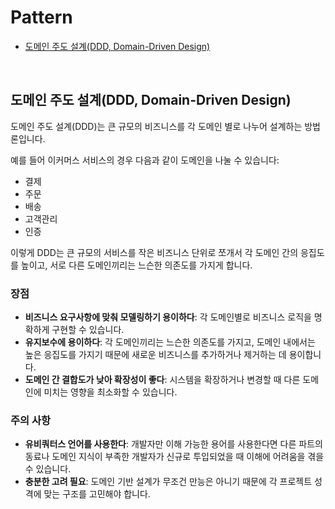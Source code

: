 # Pattern

- [도메인 주도 설계(DDD, Domain-Driven Design)](#도메인-주도-설계ddd-domain-driven-design)

<br>

## 도메인 주도 설계(DDD, Domain-Driven Design)

도메인 주도 설계(DDD)는 큰 규모의 비즈니스를 각 도메인 별로 나누어 설계하는 방법론입니다.

예를 들어 이커머스 서비스의 경우 다음과 같이 도메인을 나눌 수 있습니다:

- 결제
- 주문
- 배송
- 고객관리
- 인증

이렇게 DDD는 큰 규모의 서비스를 작은 비즈니스 단위로 쪼개서 각 도메인 간의 응집도를 높이고, 서로 다른 도메인끼리는 느슨한 의존도를 가지게 합니다.

### 장점

- **비즈니스 요구사항에 맞춰 모델링하기 용이하다**: 각 도메인별로 비즈니스 로직을 명확하게 구현할 수 있습니다.
- **유지보수에 용이하다**: 각 도메인끼리는 느슨한 의존도를 가지고, 도메인 내에서는 높은 응집도를 가지기 때문에 새로운 비즈니스를 추가하거나 제거하는 데 용이합니다.
- **도메인 간 결합도가 낮아 확장성이 좋다**: 시스템을 확장하거나 변경할 때 다른 도메인에 미치는 영향을 최소화할 수 있습니다.

### 주의 사항

- **유비쿼터스 언어를 사용한다**: 개발자만 이해 가능한 용어를 사용한다면 다른 파트의 동료나 도메인 지식이 부족한 개발자가 신규로 투입되었을 때 이해에 어려움을 겪을 수 있습니다.
- **충분한 고려 필요**: 도메인 기반 설계가 무조건 만능은 아니기 때문에 각 프로젝트 성격에 맞는 구조를 고민해야 합니다.
